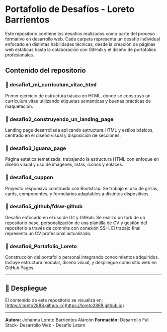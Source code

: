 # Portafolio de Desafíos - Loreto Barrientos

Este repositorio contiene los desafíos realizados como parte del proceso formativo en desarrollo web. Cada carpeta representa un desafío individual enfocado en distintas habilidades técnicas, desde la creación de páginas web estáticas hasta la colaboración con GitHub y el diseño de portafolios profesionales.

## Contenido del repositorio

### 📁 desafio1_mi_curriculum_vitae_html
Primer ejercicio de estructura básica en HTML, donde se construyó un currículum vitae utilizando etiquetas semánticas y buenas prácticas de maquetación.

### 📁 desafio2_construyendo_un_landing_page
Landing page desarrollada aplicando estructura HTML y estilos básicos, centrado en el diseño visual y disposición de secciones.

### 📁 desafio3_iguana_page
Página estática tematizada, trabajando la estructura HTML con enfoque en diseño visual y uso de imágenes, listas, íconos y enlaces.

### 📁 desafio4_cuppon
Proyecto responsivo construido con Bootstrap. Se trabajó el uso de grillas, cards, componentes, y formularios adaptables a distintos dispositivos.

### 📁 desafio5_github/fdsw-github
Desafío enfocado en el uso de Git y GitHub. Se realizó un fork de un repositorio base, personalización de una plantilla de CV y gestión del repositorio a través de commits con conexión SSH. El trabajo final representa un CV profesional actualizado.

### 📁 desafio6_Portafolio_Loreto
Construcción del portafolio personal integrando conocimientos adquiridos. Incluye estructura modular, diseño visual, y despliegue como sitio web en GitHub Pages.

---

## 🔗 Despliegue

El contenido de este repositorio se visualiza en:
[https://loreto2888.github.io](https://loreto2888.github.io)

---
**Autora:** Johanna Loreto Barrientos  Alarcón
**Formación:** Desarrollo Full Stack- Desarrollo Web - Desafío Latam  
